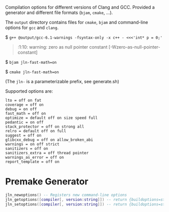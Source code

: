 Compilation options for different versions of Clang and GCC. Provided a generator and different file formats (`bjam`, `cmake`, ...).

The `output` directory contains files for `cmake`, `bjam` and command-line options for `gcc` and `clang`.

$ `g++ @output/gcc-6.1-warnings -fsyntax-only -x c++ - <<<'int* p = 0;'`

> <stdin>:1:10: warning: zero as null pointer constant \[-Wzero-as-null-pointer-constant]

$ `bjam jln-fast-math=on`

$ `cmake jln-fast-math=on`

(The `jln-` is a parameterizable prefix, see generate.sh)

Supported options are:

<!-- ./compiler-options.lua generators/options.lua -->
```
lto = off on fat
coverage = off on
debug = on off
fast_math = off on
optimize = default off on size speed full
pedantic = on off
stack_protector = off on strong all
relro = default off on full
suggest = off on
glibcxx_debug = off on allow_broken_abi
warnings = on off strict
sanitizers = off on
sanitizers_extra = off thread pointer
warnings_as_error = off on
report_template = off on
```

# Premake Generator

```lua
jln_newoptions() -- Registers new command-line options
jln_getoptions([compiler[, version:string]]) -- return {buildoptions=string, linkoptions=string}
jln_setoptions([compiler[, version:string]]) -- return {buildoptions=string, linkoptions=string}
```
